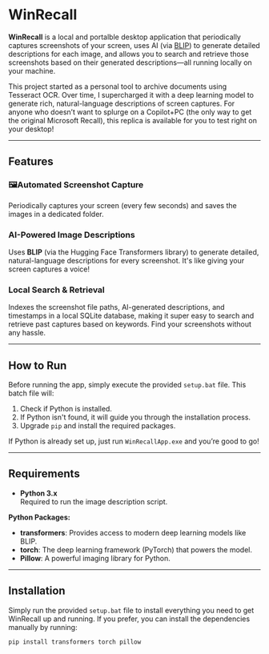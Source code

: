 # WinRecall

**WinRecall** is a local and portalble desktop application that periodically captures screenshots of your screen, uses AI (via [BLIP](https://github.com/salesforce/BLIP)) to generate detailed descriptions for each image, and allows you to search and retrieve those screenshots based on their generated descriptions—all running locally on your machine.

This project started as a personal tool to archive documents using Tesseract OCR. Over time, I supercharged it with a deep learning model to generate rich, natural-language descriptions of screen captures. For anyone who doesn’t want to splurge on a Copilot+PC (the only way to get the original Microsoft Recall), this replica is available for you to test right on your desktop!

---

## Features

### 🖼Automated Screenshot Capture
Periodically captures your screen (every few seconds) and saves the images in a dedicated folder.

### AI-Powered Image Descriptions
Uses **BLIP** (via the Hugging Face Transformers library) to generate detailed, natural-language descriptions for every screenshot. It's like giving your screen captures a voice!

### Local Search & Retrieval
Indexes the screenshot file paths, AI-generated descriptions, and timestamps in a local SQLite database, making it super easy to search and retrieve past captures based on keywords. Find your screenshots without any hassle.

---

## How to Run

Before running the app, simply execute the provided `setup.bat` file. This batch file will:

1. Check if Python is installed.
2. If Python isn't found, it will guide you through the installation process.
3. Upgrade `pip` and install the required packages.

If Python is already set up, just run `WinRecallApp.exe` and you’re good to go!

---

## Requirements

- **Python 3.x**  
  Required to run the image description script.

**Python Packages:**

- **transformers**: Provides access to modern deep learning models like BLIP.
- **torch**: The deep learning framework (PyTorch) that powers the model.
- **Pillow**: A powerful imaging library for Python.

---

## Installation

Simply run the provided `setup.bat` file to install everything you need to get WinRecall up and running. If you prefer, you can install the dependencies manually by running:

```bash
pip install transformers torch pillow
